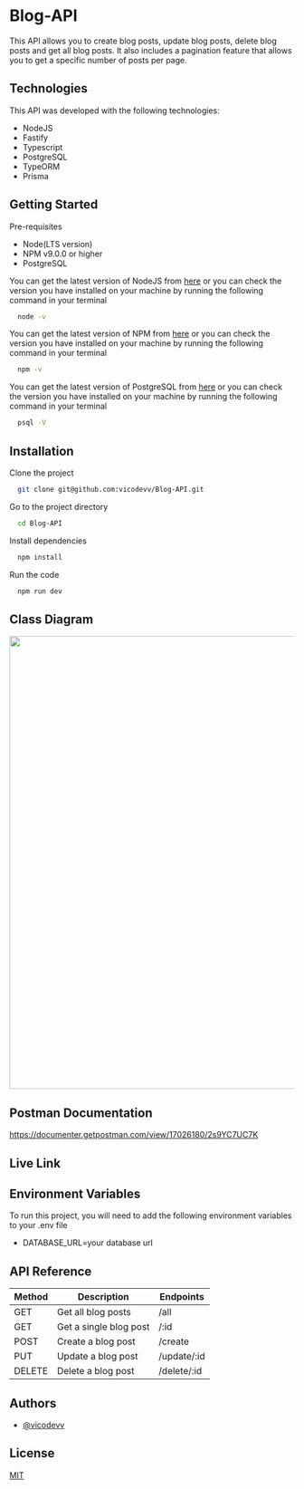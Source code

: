 # Blog-API

This API allows you to create blog posts, update blog posts, delete blog posts and get all blog posts. It also includes a pagination feature that allows you to get a specific number of posts per page.

## Technologies

This API was developed with the following technologies:

- NodeJS
- Fastify
- Typescript
- PostgreSQL
- TypeORM
- Prisma

## Getting Started

Pre-requisites

- Node(LTS version)
- NPM v9.0.0 or higher
- PostgreSQL

You can get the latest version of NodeJS from [here](https://nodejs.org/en/download/) or you can check the version you have installed on your machine by running the following command in your terminal

```bash
  node -v
```

You can get the latest version of NPM from [here](https://www.npmjs.com/get-npm) or you can check the version you have installed on your machine by running the following command in your terminal

```bash
  npm -v
```

You can get the latest version of PostgreSQL from [here](https://www.postgresql.org/download/) or you can check the version you have installed on your machine by running the following command in your terminal

```bash
  psql -V
```

## Installation

Clone the project

```bash
  git clone git@github.com:vicodevv/Blog-API.git
```

Go to the project directory

```bash
  cd Blog-API
```

Install dependencies

```bash
  npm install
```

Run the code

```bash
  npm run dev
```

## Class Diagram

<img src="https://github.com/vicodevv/Blog-API/assets/55485439/4146f7aa-be87-4ba5-84d9-bd655cc45260" width=800>

## Postman Documentation

https://documenter.getpostman.com/view/17026180/2s9YC7UC7K

## Live Link

## Environment Variables

To run this project, you will need to add the following environment variables to your .env file

- DATABASE_URL=your database url

## API Reference

| Method | Description            | Endpoints   |
| ------ | ---------------------- | ----------- |
| GET    | Get all blog posts     | /all        |
| GET    | Get a single blog post | /:id        |
| POST   | Create a blog post     | /create     |
| PUT    | Update a blog post     | /update/:id |
| DELETE | Delete a blog post     | /delete/:id |

## Authors

- [@vicodevv](https://www.github.com/vicodevv)

## License

[MIT](https://choosealicense.com/licenses/mit/)
